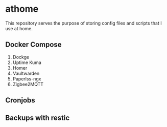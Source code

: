 # athome

This repository serves the purpose of storing config files and scripts that I use at home.

## Docker Compose

1. Dockge
2. Uptime Kuma
3. Homer
4. Vaultwarden
5. Paperlss-ngx
6. Zigbee2MQTT

## Cronjobs

## Backups with restic

